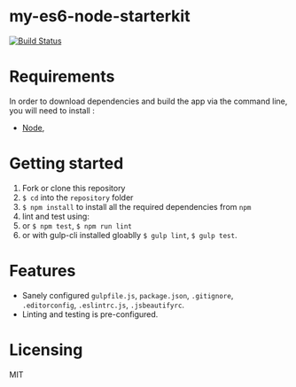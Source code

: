 # my-es6-node-starterkit
[![Build Status](https://travis-ci.org/tsamaya/my-es6-node-starterkit.svg?branch=master)](https://travis-ci.org/tsamaya/my-es6-node-starterkit)

# Requirements

In order to download dependencies and build the app via the command line, you will need to install :
- [Node](http://nodejs.org),

# Getting started

1. Fork or clone this repository
1. `$ cd` into the `repository` folder
1. `$ npm install` to install all the required dependencies from `npm`
1. lint and test using:
  1. or `$ npm test`, `$ npm run lint`
  1. or with gulp-cli installed gloablly `$ gulp lint`, `$ gulp test`.

# Features

- Sanely configured `gulpfile.js`, `package.json`, `.gitignore`, `.editorconfig`, `.eslintrc.js`, `.jsbeautifyrc`.
- Linting and testing is pre-configured.

# Licensing

MIT
